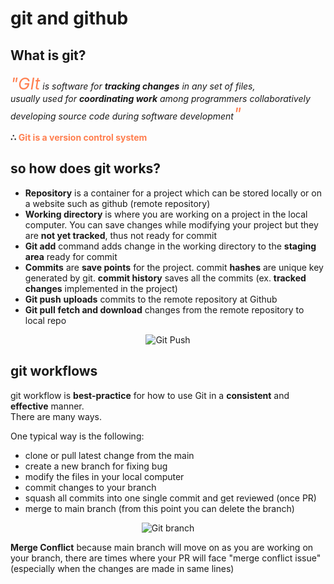 # git and github

## What is git?

<em><span style="color: #FF7F50; font-size: 26px">"GIt</span> is software for **tracking changes** in any set of files,</br> usually used for **coordinating work** among programmers collaboratively developing source code during software development<em><span style="color: #FF7F50; font-size: 26px">"</span></em></em>

**∴** **<span style="color: #FF7F50;">Git is a version control system</span>**

## so how does git works?

-   **Repository** is a container for a project which can be stored locally or on a website such as github (remote repository)
-   **Working directory** is where you are working on a project in the local computer. You can save changes while modifying your project but they are **not yet tracked**, thus not ready for commit
-   **Git add** command adds change in the working directory to the **staging area** ready for commit
-   **Commits** are **save points** for the project. commit **hashes** are unique key generated by git. **commit history** saves all the commits (ex. **tracked changes** implemented in the project)
-   **Git push** **uploads** commits to the remote repository at Github
-   **Git pull** **fetch and download** changes from the remote repository to local repo

<span style="display: block; text-align: center;">![Git Push](https://user-images.githubusercontent.com/102004753/174426626-ccc09536-dee8-4810-b1c4-4051ab545fde.png)
</span>

## git workflows

git workflow is **best-practice** for how to use Git in a **consistent** and **effective** manner. </br> There are many ways.

One typical way is the following:

-   clone or pull latest change from the main
-   create a new branch for fixing bug
-   modify the files in your local computer
-   commit changes to your branch
-   squash all commits into one single commit and get reviewed (once PR)
-   merge to main branch (from this point you can delete the branch)

<span style="display: block; text-align: center;">![Git branch](https://user-images.githubusercontent.com/102004753/174427046-6c9bb3bd-2db4-4f33-acb3-ebf737f51544.png)
</span>

**Merge Conflict**
because main branch will move on as you are working on your branch, there are times where your PR will face "merge conflict issue"
(especially when the changes are made in same lines)
